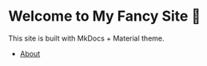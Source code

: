 # Welcome to My Fancy Site 🎉

This site is built with MkDocs + Material theme.

- [About](about.md)
